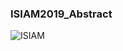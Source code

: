 ### ISIAM2019_Abstract

![ISIAM](https://user-images.githubusercontent.com/43581612/98345013-6c879300-2057-11eb-98fa-f36a5b879406.png)
